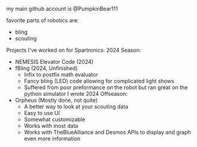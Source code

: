 my main github account is @PumpkinBear111

favorite parts of robotics are:
- bling
- scouting

Projects I've worked on for Spartronics:
2024 Season:
 - NEMESIS Elevator Code (2024)
 - fBling (2024, Unfinished)
   - Infix to postfix math evaluator
   - Fancy bling (LED) code allowing for complicated light shows
   - Suffered from poor preformance on the robot but ran great on the python simulator I wrote
2024 Offseason:
- Orpheus (Mostly done, not quite)
  - A better way to look at your scouting data
  - Easy to use UI
  - Somewhat customizable
  - Works with most data
  - Works with TheBlueAlliance and Desmos APIs to display and graph even more information

